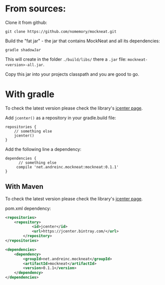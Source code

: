 # From sources:

Clone it from github:

```
git clone https://github.com/nomemory/mockneat.git
```

Build the "fat jar" - the jar that contains MockNeat and all its dependencies: 

```
gradle shadowJar
```

This will create in the folder `./build/libs/` there a `.jar` file: `mockneat-<version>-all.jar`. 

Copy this jar into your projects classpath and you are good to go.

# With gradle

To check the latest version please check the library's [jcenter page](https://bintray.com/nomemory/maven/mockneat).

Add `jcenter()` as a repository in your gradle.build file:

```
repositories {
    // something else
    jcenter()
}
```

Add the following line a dependency:

```
dependencies {
      // something else
     compile 'net.andreinc.mockneat:mockneat:0.1.1'
}
```

## With Maven

To check the latest version please check the library's [jcenter page](https://bintray.com/nomemory/maven/mockneat).

pom.xml dependency:

```xml
<repositories>
    <repository>
            <id>jcenter</id>
            <url>https://jcenter.bintray.com/</url>
        </repository>
</repositories>

<dependencies>
    <dependency>
        <groupId>net.andreinc.mockneat</groupId>
        <artifactId>mockneat</artifactId>
        <version>0.1.1</version>
    </dependency>
</dependencies>
```
